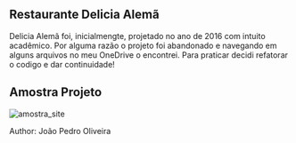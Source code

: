 ## Restaurante Delicia Alemã

Delicia Alemã foi, inicialmengte, projetado no ano de 2016 com intuito acadêmico. 
Por alguma razão o projeto foi abandonado e navegando em alguns arquivos no meu OneDrive o encontrei. 
Para praticar decidi refatorar o codigo e dar continuidade!



<h2>Amostra Projeto</h2>

<img src="https://github.com/pesantxs/delicia-alema/blob/main/amostra_site.png" alt="amostra_site">

Author: João Pedro Oliveira
